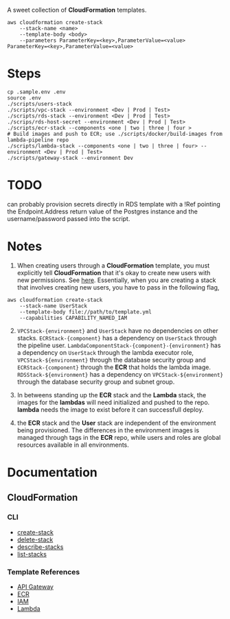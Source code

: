 A sweet collection of **CloudFormation** templates.

```
aws cloudformation create-stack
    --stack-name <name>
    --template-body <body>
    --parameters ParameterKey=<key>,ParameterValue=<value> ParameterKey=<key>,ParameterValue=<value>
```
# Steps


```
cp .sample.env .env
source .env
./scripts/users-stack
./scripts/vpc-stack --environment <Dev | Prod | Test>
./scripts/rds-stack --environment <Dev | Prod | Test>
./scrips/rds-host-secret --environment <Dev | Prod | Test>
./scripts/ecr-stack --components <one | two | three | four >
# Build images and push to ECR; use ./scripts/docker/build-images from lambda-pipeline repo
./scripts/lambda-stack --components <one | two | three | four> --environment <Dev | Prod | Test>
./scripts/gateway-stack --environment Dev
```

# TODO

 can probably provision secrets directly in RDS template with a !Ref pointing the Endpoint.Address return value of the Postgres instance and the username/password passed into the script.
 
# Notes

1. When creating users through a **CloudFormation** template, you must explicitly tell **CloudFormation** that it's okay to create new users with new permissions. See [here](https://docs.aws.amazon.com/AWSCloudFormation/latest/APIReference/API_CreateStack.html). Essentially, when you are creating a stack that involves creating new users, you have to pass in the following flag,

```
aws cloudformation create-stack
    --stack-name UserStack
    --template-body file://path/to/template.yml
    --capabilities CAPABILITY_NAMED_IAM
```

2. `VPCStack-{environment}` and `UserStack` have no dependencies on other stacks. `ECRStack-{component}` has a dependency on `UserStack` through the pipeline user. `LambdaComponentStack-{component}-{environment}` has a dependency on `UserStack` through the lambda executor role, `VPCStack-${environment}` through the database security group and `ECRStack-{component}` through the **ECR** that holds the lambda image. `RDSStack-${environment}` has a dependency on `VPCStack-${environment}` through the database security group and subnet group. 

3. In betweens standing up the **ECR** stack and the **Lambda** stack, the images for the **lambdas** will need initialized and pushed to the repo. **lambda** needs the image to exist before it can successfull deploy.

4. the **ECR** stack and the **User** stack are independent of the environment being provisioned. The differences in the environment images is managed through tags in the **ECR** repo, while users and roles are global resources available in all environments.

# Documentation
## CloudFormation
### CLI
- [create-stack](https://docs.aws.amazon.com/cli/latest/reference/cloudformation/create-stack.html)
- [delete-stack](https://docs.aws.amazon.com/cli/latest/reference/cloudformation/delete-stack.html)
- [describe-stacks](https://docs.aws.amazon.com/cli/latest/reference/cloudformation/describe-stacks.html)
- [list-stacks](https://docs.aws.amazon.com/cli/latest/reference/cloudformation/list-stacks.html)

### Template References
- [API Gateway](https://docs.aws.amazon.com/AWSCloudFormation/latest/UserGuide/AWS_ApiGateway.html)
- [ECR](https://docs.aws.amazon.com/AWSCloudFormation/latest/UserGuide/AWS_ECR.html)
- [IAM](https://docs.aws.amazon.com/AWSCloudFormation/latest/UserGuide/AWS_IAM.html)
- [Lambda](https://docs.aws.amazon.com/AWSCloudFormation/latest/UserGuide/AWS_Lambda.html)
